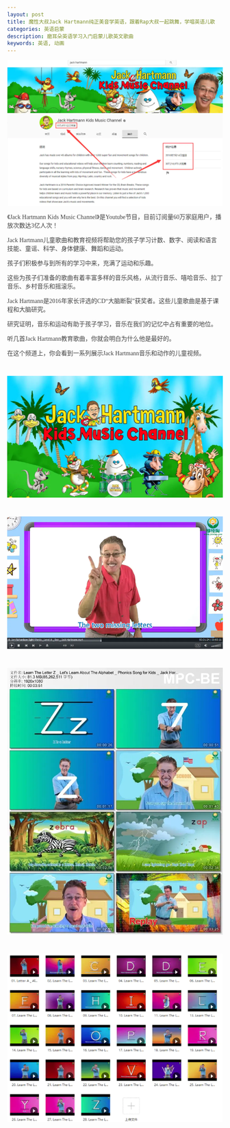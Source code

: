 ```yaml
---
layout: post
title: 魔性大叔Jack Hartmann纯正美音学英语，跟着Rap大叔一起跳舞，学唱英语儿歌
categories: 英语启蒙
description: 磨耳朵英语学习入门启蒙儿歌英文歌曲
keywords: 英语, 动画
---
```


<div class="image-package " style="margin:0px;text-align:center;font-size:0px;color:#404040;font-family:Georgia, &quot;background-color:#FFFFFF;">
	<div class="image-container" style="background-color:transparent;margin:0px auto;">
		<div class="image-container-fill">
		</div>
		<div class="image-view">
			<img class="" src="/public/33280-43e9c5f6a4189da3.webp" style="width:auto;height:auto;" /> 
		</div>
	</div>
</div>
<p style="color:#404040;font-family:Georgia, &quot;font-size:16px;background-color:#FFFFFF;">
	《Jack Hartmann Kids Music Channel》是Youtube节目，目前订阅量60万家庭用户，播放次数达3亿人次！
</p>
<p style="color:#404040;font-family:Georgia, &quot;font-size:16px;background-color:#FFFFFF;">
	Jack Hartmann儿童歌曲和教育视频将帮助您的孩子学习计数、数字、阅读和语言技能、童谣、科学、身体健康、舞蹈和运动。
</p>
<p style="color:#404040;font-family:Georgia, &quot;font-size:16px;background-color:#FFFFFF;">
	孩子们积极参与到所有的学习中来，充满了运动和乐趣。
</p>
<p style="color:#404040;font-family:Georgia, &quot;font-size:16px;background-color:#FFFFFF;">
	这些为孩子们准备的歌曲有着丰富多样的音乐风格，从流行音乐、嘻哈音乐、拉丁音乐、乡村音乐和摇滚乐。
</p>

<p style="color:#404040;font-family:Georgia, &quot;font-size:16px;background-color:#FFFFFF;">
	Jack Hartmann是2016年家长评选的CD“大脑断裂”获奖者。这些儿童歌曲是基于课程和大脑研究。
</p>
<p style="color:#404040;font-family:Georgia, &quot;font-size:16px;background-color:#FFFFFF;">
	研究证明，音乐和运动有助于孩子学习，音乐在我们的记忆中占有重要的地位。
</p>
<p style="color:#404040;font-family:Georgia, &quot;font-size:16px;background-color:#FFFFFF;">
	听几首Jack Hartmann教育歌曲，你就会明白为什么他是最好的。
</p>
<p style="color:#404040;font-family:Georgia, &quot;font-size:16px;background-color:#FFFFFF;">
	在这个频道上，你会看到一系列展示Jack Hartmann音乐和动作的儿童视频。
</p>
<p style="color:#404040;font-family:Georgia, &quot;font-size:16px;background-color:#FFFFFF;">
	<br />
</p>
<div class="image-package" style="margin:0px;text-align:center;font-size:0px;color:#404040;font-family:Georgia, &quot;background-color:#FFFFFF;">
	<div class="image-container" style="background-color:transparent;margin:0px auto;">
		<div class="image-container-fill">
		</div>
		<div class="image-view">
			<img class="" src="/public/33280-8b28012247bb939a.webp" style="width:auto;height:auto;" /> 
		</div>
	</div>
</div>
<p style="color:#404040;font-family:Georgia, &quot;font-size:16px;background-color:#FFFFFF;">
	<br />
</p>
<div class="image-package" style="margin:0px;text-align:center;font-size:0px;color:#404040;font-family:Georgia, &quot;background-color:#FFFFFF;">
	<div class="image-container" style="background-color:transparent;margin:0px auto;">
		<div class="image-container-fill">
		</div>
		<div class="image-view">
			<img class="" src="/public/33280-add934ab0c41b800.webp" style="width:auto;height:auto;" /> 
		</div>
	</div>
</div>
<p style="color:#404040;font-family:Georgia, &quot;font-size:16px;background-color:#FFFFFF;">
	<br />
</p>
<div class="image-package" style="margin:0px;text-align:center;font-size:0px;color:#404040;font-family:Georgia, &quot;background-color:#FFFFFF;">
	<div class="image-container" style="background-color:transparent;margin:0px auto;">
		<div class="image-container-fill">
		</div>
		<div class="image-view">
			<img class="" src="/public/33280-1bc02e5626bb1987.webp" style="width:auto;height:auto;" /> 
		</div>
	</div>
</div>
<p style="color:#404040;font-family:Georgia, &quot;font-size:16px;background-color:#FFFFFF;">
	<br />
</p>
<div class="image-package" style="margin:0px;text-align:center;font-size:0px;color:#404040;font-family:Georgia, &quot;background-color:#FFFFFF;">
	<div class="image-container" style="background-color:transparent;margin:0px auto;">
		<div class="image-container-fill">
		</div>
		<div class="image-view">
			<img class="" src="/public/33280-9566cfd8f85f05a8.webp" style="width:auto;height:auto;" />
		</div>
	</div>
</div>


